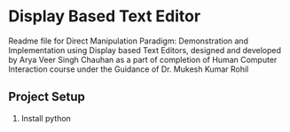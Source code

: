 # Display Based Text Editor
Readme file for Direct Manipulation Paradigm: Demonstration and Implementation using Display based Text Editors, designed and developed by Arya Veer Singh Chauhan as a part of completion of Human Computer Interaction course under the Guidance of Dr. Mukesh Kumar Rohil
## Project Setup

1. Install python
